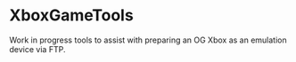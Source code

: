 # XboxGameTools

Work in progress tools to assist with preparing an OG Xbox as an emulation device via FTP.